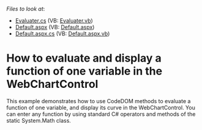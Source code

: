 <!-- default file list -->
*Files to look at*:

* [Evaluater.cs](./CS/WebSite/App_Code/Evaluater.cs) (VB: [Evaluater.vb](./VB/WebSite/App_Code/Evaluater.vb))
* [Default.aspx](./CS/WebSite/Default.aspx) (VB: [Default.aspx](./VB/WebSite/Default.aspx))
* [Default.aspx.cs](./CS/WebSite/Default.aspx.cs) (VB: [Default.aspx.vb](./VB/WebSite/Default.aspx.vb))
<!-- default file list end -->
# How to evaluate and display a function of one variable in the WebChartControl


<p>This example demonstrates how to use CodeDOM methods to evaluate a function of one variable, and display its curve in the WebChartControl. You can enter any function by using standard C# operators and methods of the static System.Math class.</p>

<br/>


